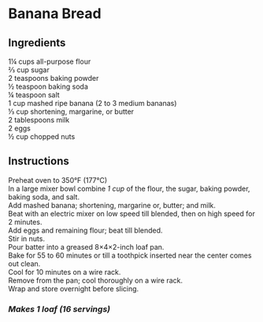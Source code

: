# Banana Bread

## Ingredients
1&frac14; cups all-purpose flour  
&frac23; cup sugar  
2 teaspoons baking powder  
&frac12; teaspoon baking soda  
&frac14; teaspoon salt  
1 cup mashed ripe banana (2 to 3 medium bananas)  
&frac13; cup shortening, margarine, or butter  
2 tablespoons milk  
2 eggs  
&frac12; cup chopped nuts  

## Instructions

Preheat oven to 350&deg;F (177&deg;C)  
In a large mixer bowl combine *1 cup* of the flour, the sugar, baking powder, baking soda, and salt.  
Add mashed banana; shortening, margarine or, butter; and milk.  
Beat with an electric mixer on low speed till blended, then on high speed for 2 minutes.  
Add eggs and remaining flour; beat till blended.  
Stir in nuts.  
Pour batter into a greased 8&times;4&times;2-inch loaf pan.  
Bake for 55 to 60 minutes or till a toothpick inserted near the center comes out clean.  
Cool for 10 minutes on a wire rack.  
Remove from the pan; cool thoroughly on a wire rack.  
Wrap and store overnight before slicing.  

### *Makes 1 loaf (16 servings)*
